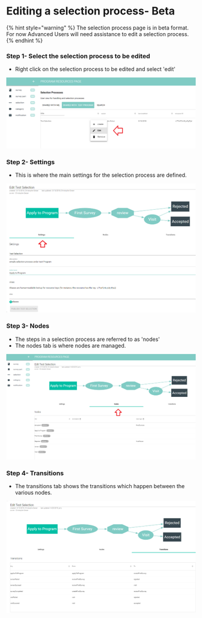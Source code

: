 # Editing a selection process- Beta

{% hint style="warning" %}
The selection process page is in beta format.  For now Advanced Users will need assistance to edit a selection process.
{% endhint %}

### Step 1- Select the selection process to be edited

* Right click on the selection process to be edited and select 'edit'

![](../../../../.gitbook/assets/image%20%28150%29.png)

### Step 2- Settings 

* This is where the main settings for the selection process are defined.

![](../../../../.gitbook/assets/image%20%2865%29.png)

### Step 3- Nodes

* The steps in a selection process are referred to as 'nodes'
* The nodes tab is where nodes are managed. 

![](../../../../.gitbook/assets/image%20%2859%29.png)

### Step 4- Transitions

* The transitions tab shows the transitions which happen between the various nodes.

![](../../../../.gitbook/assets/image%20%28137%29.png)

